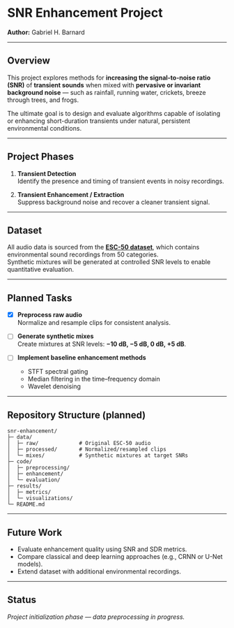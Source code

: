 # SNR Enhancement Project
**Author:** Gabriel H. Barnard  

---

## Overview
This project explores methods for **increasing the signal-to-noise ratio (SNR)** of **transient sounds** when mixed with **pervasive or invariant background noise** — such as rainfall, running water, crickets, breeze through trees, and frogs.

The ultimate goal is to design and evaluate algorithms capable of isolating or enhancing short-duration transients under natural, persistent environmental conditions.

---

## Project Phases

1. **Transient Detection**  
   Identify the presence and timing of transient events in noisy recordings.

2. **Transient Enhancement / Extraction**  
   Suppress background noise and recover a cleaner transient signal.

---

## Dataset
All audio data is sourced from the [**ESC-50 dataset**](https://github.com/karolpiczak/ESC-50), which contains environmental sound recordings from 50 categories.  
Synthetic mixtures will be generated at controlled SNR levels to enable quantitative evaluation.

---

## Planned Tasks

- [x] **Preprocess raw audio**  
  Normalize and resample clips for consistent analysis.

- [ ] **Generate synthetic mixes**  
  Create mixtures at SNR levels: **−10 dB, −5 dB, 0 dB, +5 dB**.

- [ ] **Implement baseline enhancement methods**
  - STFT spectral gating  
  - Median filtering in the time–frequency domain  
  - Wavelet denoising

---

## Repository Structure (planned)
```
snr-enhancement/
├─ data/
│  ├─ raw/             # Original ESC-50 audio
│  ├─ processed/       # Normalized/resampled clips
│  └─ mixes/           # Synthetic mixtures at target SNRs
├─ code/
│  ├─ preprocessing/
│  ├─ enhancement/
│  └─ evaluation/
├─ results/
│  ├─ metrics/
│  └─ visualizations/
└─ README.md
```


---

## Future Work
- Evaluate enhancement quality using SNR and SDR metrics.  
- Compare classical and deep learning approaches (e.g., CRNN or U-Net models).  
- Extend dataset with additional environmental recordings.

---

## Status
*Project initialization phase — data preprocessing in progress.*

